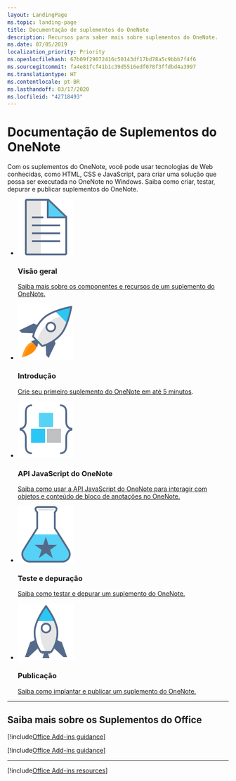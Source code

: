 ```yaml
---
layout: LandingPage
ms.topic: landing-page
title: Documentação de suplementos do OneNote
description: Recursos para saber mais sobre suplementos do OneNote.
ms.date: 07/05/2019
localization_priority: Priority
ms.openlocfilehash: 67b09f29072416c50143df17bd78a5c9bbb7f4f6
ms.sourcegitcommit: fa4e81fcf41b1c39d5516edf078f3ffdbd4a3997
ms.translationtype: HT
ms.contentlocale: pt-BR
ms.lasthandoff: 03/17/2020
ms.locfileid: "42718493"
---
```

# <a name="onenote-add-ins-documentation"></a>Documentação de Suplementos do OneNote

Com os suplementos do OneNote, você pode usar tecnologias de Web conhecidas, como HTML, CSS e JavaScript, para criar uma solução que possa ser executada no OneNote no Windows. Saiba como criar, testar, depurar e publicar suplementos do OneNote.

<ul class="panelContent cardsF cols cols3">
    <li>
        <div class="cardSize">
            <div class="cardPadding">
                <div class="card">
                    <div class="cardImageOuter">
                        <div class="cardImage">
                            <img src="../images/index-landing-page/i_article.svg" alt="Overview" />
                        </div>
                    </div>
                    <div class="cardText">
                        <h3>Visão geral</h3>
                        <p><a href="onenote-add-ins-programming-overview.md">Saiba mais sobre os componentes e recursos de um suplemento do OneNote.</a></p>
                    </div>
                </div>
            </div>
        </div>
    </li>
    <li>
        <div class="cardSize">
            <div class="cardPadding">
                <div class="card">
                    <div class="cardImageOuter">
                        <div class="cardImage">
                            <img src="../images/index-landing-page/i_get-started.svg" alt="Getting started" />
                        </div>
                    </div>
                    <div class="cardText">
                        <h3>Introdução</h3>
                        <p><a href="../quickstarts/onenote-quickstart.md">Crie seu primeiro suplemento do OneNote em até 5 minutos</a>.</p>
                    </div>
                </div>
            </div>
        </div>
    </li>
    <li>
        <div class="cardSize">
            <div class="cardPadding">
                <div class="card">
                    <div class="cardImageOuter">
                        <div class="cardImage">
                            <img src="../images/index-landing-page/i_code-blocks.svg" alt="OneNote JavaScript API" />
                        </div>
                    </div>
                    <div class="cardText">
                        <h3>API JavaScript do OneNote</h3>
                        <p><a href="../reference/overview/onenote-add-ins-javascript-reference.md">Saiba como usar a API JavaScript do OneNote para interagir com objetos e conteúdo de bloco de anotações no OneNote.</a></p>
                    </div>
                </div>
            </div>
        </div>
    </li>
    <li>
        <div class="cardSize">
            <div class="cardPadding">
                <div class="card">
                    <div class="cardImageOuter">
                        <div class="cardImage">
                            <img src="../images/index-landing-page/i_recommended-testing.svg" alt="Testing and debugging" />
                        </div>
                    </div>
                    <div class="cardText">
                        <h3>Teste e depuração</h3>
                        <p><a href="../testing/test-debug-office-add-ins.md">Saiba como testar e depurar um suplemento do OneNote.</a></p>
                    </div>
                </div>
            </div>
        </div>
    </li>
    <li>
        <div class="cardSize">
            <div class="cardPadding">
                <div class="card">
                    <div class="cardImageOuter">
                        <div class="cardImage">
                            <img src="../images/index-landing-page/i_deploy.svg" alt="Publishing" />
                        </div>
                    </div>
                    <div class="cardText">
                        <h3>Publicação</h3>
                        <p><a href="../publish/publish.md">Saiba como implantar e publicar um suplemento do OneNote.</a></p>
                    </div>
                </div>
            </div>
        </div>
    </li>
</ul>

---

<h2>Saiba mais sobre os Suplementos do Office</h2>

[!include[Office Add-ins guidance](../includes/landing-page-office-addins-guidance.md)]

[!include[Office Add-ins guidance](../includes/landing-page-office-addins-guidance-note.md)]

---

[!include[Office Add-ins resources](../includes/landing-page-resources-no-script-lab.md)]
